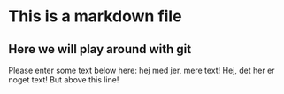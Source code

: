 # This is a markdown file 

## Here we will play around with git 
Please enter some text below here: 
hej med jer, mere text!
Hej, det her er noget text!
But above this line! 
